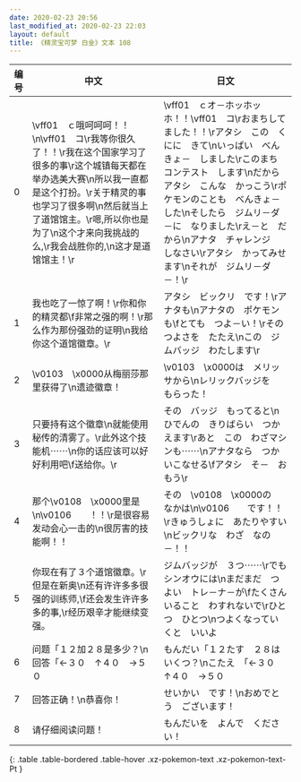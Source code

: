 ```yaml
---
date: 2020-02-23 20:56
last_modified_at: 2020-02-23 22:03
layout: default
title: 《精灵宝可梦 白金》文本 108
---
```

| 编号 | 中文 | 日文 |
| ---- | ---- | ---- |
| 0 | \vff01　ｃ哦呵呵呵！！\n\vff01　コ\r我等你很久了！！\r我在这个国家学习了很多的事\r这个城镇每天都在举办选美大赛\n所以我一直都是这个打扮。\r关于精灵的事也学习了很多啊\n然后就当上了道馆馆主。\r嗯,所以你也是为了\n这个才来向我挑战的么,\r我会战胜你的,\n这才是道馆馆主！\r | \vff01　ｃオ－ホッホッホ！！\vff01　コ\rおまちして　ました！！\rアタシ　この　くにに　きて\nいっぱい　べんきょ－　しました\rこのまち　コンテスト　します\nだから　アタシ　こんな　かっこう\rポケモンのことも　べんきょ－　した\nそしたら　ジムリ－ダ－に　なりました\rえ－と　だから\nアナタ　チャレンジ　しなさい\rアタシ　かってみせます\nそれが　ジムリ－ダ－！\r |
| 1 | 我也吃了一惊了啊！\r你和你的精灵都\f非常之强的啊！\r那么作为那份强劲的证明\n我给你这个道馆徽章。\r | アタシ　ビックリ　です！\rアナタも\nアナタの　ポケモンも\fとても　つよ－い！\rその　つよさを　たたえ\nこの　ジムバッジ　わたします\r |
| 2 | \v0103　\x0000从梅丽莎那里获得了\n遗迹徽章！ | \v0103　\x0000は　メリッサから\nレリックバッジを　もらった！ |
| 3 | 只要持有这个徽章\n就能使用秘传的清雾了。\r此外这个技能机⋯⋯\n你的话应该可以好好利用吧\f送给你。\r | その　バッジ　もってると\nひでんの　きりばらい　つかえます\rあと　この　わざマシンも⋯⋯\nアナタなら　つかいこなせる\fアタシ　そ－　おもう\r |
| 4 | 那个\v0108　\x0000里是\n\v0106　　！！\r是很容易发动会心一击的\n很厉害的技能啊！！ | その　\v0108　\x0000の　なかは\n\v0106　　です！！\rきゅうしょに　あたりやすい\nビックリな　わざ　なの－！！ |
| 5 | 你现在有了３个道馆徽章。\r但是在新奥\n还有许许多多很强的训练师,\f还会发生许许多多的事,\r经历艰辛才能继续变强。 | ジムバッジが　３つ⋯⋯\rでも　シンオウには\nまだまだ　つよい　トレ－ナ－が\fたくさん　いること　わすれないで\rひとつ　ひとつ\nつよくなっていくと　いいよ |
| 6 | 问题「１２加２８是多少？\n回答「←３０　↑４０　→５０ | もんだい「１２たす　２８は　いくつ？\nこたえ　「←３０　↑４０　→５０ |
| 7 | 回答正确！\n恭喜你！ | せいかい　です！\nおめでとう　ございます！ |
| 8 | 请仔细阅读问题！ | もんだいを　よんで　ください！ |
{: .table .table-bordered .table-hover .xz-pokemon-text .xz-pokemon-text-Pt }